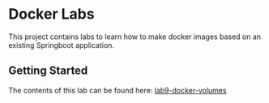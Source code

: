 # Docker Labs
This project contains labs to learn how to make docker images based on an existing Springboot application.

## Getting Started
The contents of this lab can be found here: [lab9-docker-volumes](https://github.com/AMIS-Services/sig-springboot-1/tree/master/lab9-docker-volumes)
